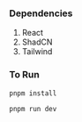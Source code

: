 ### Dependencies

1. React
2. ShadCN
3. Tailwind

### To Run

```bash
pnpm install

pnpm run dev
```
